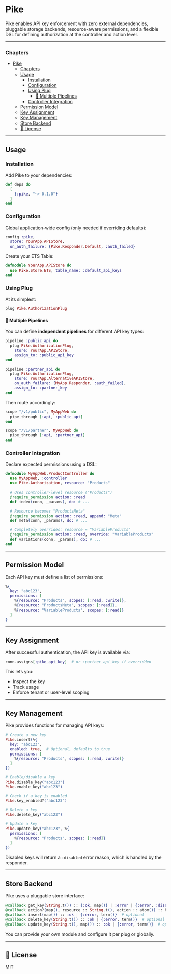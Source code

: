 # Pike

Pike enables API key enforcement with zero external dependencies, pluggable storage backends, resource-aware permissions, and a flexible DSL for defining authorization at the controller and action level.

---

### Chapters


- [Pike](#pike)
    - [Chapters](#chapters)
  - [Usage](#usage)
    - [Installation](#installation)
    - [Configuration](#configuration)
    - [Using Plug](#using-plug)
      - [🔀 Multiple Pipelines](#-multiple-pipelines)
    - [Controller Integration](#controller-integration)
  - [Permission Model](#permission-model)
  - [Key Assignment](#key-assignment)
  - [Key Management](#key-management)
  - [Store Backend](#store-backend)
  - [🔖 License](#-license)


---

## Usage

### Installation

Add Pike to your dependencies:

```elixir
def deps do
  [
    {:pike, "~> 0.1.0"}
  ]
end
```

### Configuration

Global application-wide config (only needed if overriding defaults):

```elixir
config :pike,
  store: YourApp.APIStore,
  on_auth_failure: {Pike.Responder.Default, :auth_failed}
```

Create your ETS Table:

```elixir
defmodule YourApp.APIStore do
  use Pike.Store.ETS, table_name: :default_api_keys
end
```

### Using Plug

At its simplest:

```elixir
plug Pike.AuthorizationPlug
```

#### 🔀 Multiple Pipelines

You can define **independent pipelines** for different API key types:

```elixir
pipeline :public_api do
  plug Pike.AuthorizationPlug,
    store: YourApp.APIStore,
    assign_to: :public_api_key
end

pipeline :partner_api do
  plug Pike.AuthorizationPlug,
    store: YourApp.AlternativeAPIStore,
    on_auth_failure: {MyApp.Responder, :auth_failed},
    assign_to: :partner_key
end
```

Then route accordingly:

```elixir
scope "/v1/public", MyAppWeb do
  pipe_through [:api, :public_api]
end

scope "/v1/partner", MyAppWeb do
  pipe_through [:api, :partner_api]
end
```

### Controller Integration

Declare expected permissions using a DSL:

```elixir
defmodule MyAppWeb.ProductController do
  use MyAppWeb, :controller
  use Pike.Authorization, resource: "Products"

  # Uses controller-level resource ("Products")
  @require_permission action: :read
  def index(conn, _params), do: # ...

  # Resource becomes "ProductsMeta"
  @require_permission action: :read, append: "Meta"
  def meta(conn, _params), do: # ...

  # Completely overrides: resource = "VariableProducts"
  @require_permission action: :read, override: "VariableProducts"
  def variations(conn, _params), do: # ...
end
```

---

## Permission Model

Each API key must define a list of permissions:

```elixir
%{
  key: "abc123",
  permissions: [
    %{resource: "Products", scopes: [:read, :write]},
    %{resource: "ProductsMeta", scopes: [:read]},
    %{resource: "VariableProducts", scopes: [:read]}
  ]
}
```

---

## Key Assignment

After successful authentication, the API key is available via:

```elixir
conn.assigns[:pike_api_key]  # or :partner_api_key if overridden
```

This lets you:

* Inspect the key
* Track usage
* Enforce tenant or user-level scoping

---

## Key Management

Pike provides functions for managing API keys:

```elixir
# Create a new key
Pike.insert(%{
  key: "abc123",
  enabled: true,  # Optional, defaults to true
  permissions: [
    %{resource: "Products", scopes: [:read, :write]}
  ]
})

# Enable/disable a key
Pike.disable_key("abc123")
Pike.enable_key("abc123")

# Check if a key is enabled
Pike.key_enabled?("abc123")

# Delete a key
Pike.delete_key("abc123")

# Update a key
Pike.update_key("abc123", %{
  permissions: [
    %{resource: "Products", scopes: [:read]}
  ]
})
```

Disabled keys will return a `:disabled` error reason, which is handled by the responder.

---

## Store Backend

Pike uses a pluggable store interface:

```elixir
@callback get_key(String.t()) :: {:ok, map()} | :error | {:error, :disabled}
@callback action?(map(), resource :: String.t(), action :: atom()) :: boolean()
@callback insert(map()) :: :ok | {:error, term()}  # optional
@callback delete_key(String.t()) :: :ok | {:error, term()}  # optional
@callback update_key(String.t(), map()) :: :ok | {:error, term()}  # optional
```

You can provide your own module and configure it per plug or globally.

---

## 🔖 License

MIT